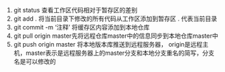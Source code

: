 1. git status 查看工作区代码相对于暂存区的差别
2. git add . 将当前目录下修改的所有代码从工作区添加到暂存区 . 代表当前目录
3. git commit -m ‘注释’ 将缓存区内容添加到本地仓库
4. git pull origin master先将远程仓库master中的信息同步到本地仓库master中
5. git push origin master 将本地版本库推送到远程服务器，
    origin是远程主机，master表示是远程服务器上的master分支和本地分支重名的简写，分支名是可以修改的